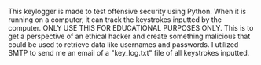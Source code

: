 This keylogger is made to test offensive security using Python. When it is running on a computer, it can track the keystrokes inputted by the computer. 
ONLY USE THIS FOR EDUCATIONAL PURPOSES ONLY. This is to get a perspective of an ethical hacker and create something malicious that could be used to 
retrieve data like usernames and passwords. I utilized SMTP to send me an email of a "key_log.txt" file of all keystrokes inputted.
